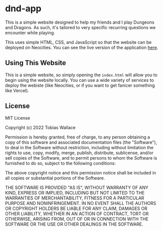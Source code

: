 # dnd-app
This is a simple website designed to help my friends and I play Dungeons and Dragons. As such, it's tailored
to very specific recurring questions we encounter while
playing.

This uses simple HTML, CSS, and JavaScript so that the 
website can be deployed on Neocities. You can see the live version of the application [here](link.com).

## Using This Website
This is a simple website, so simply opening the `index.html` will allow you to begin using the website locally. You can use a wide variety of services to deploy the webiste (like Neocities, or if you want to get fanicer something like Vercel).

## License
MIT License

Copyright (c) 2022 Tobias Wallace

Permission is hereby granted, free of charge, to any person obtaining a copy
of this software and associated documentation files (the "Software"), to deal
in the Software without restriction, including without limitation the rights
to use, copy, modify, merge, publish, distribute, sublicense, and/or sell
copies of the Software, and to permit persons to whom the Software is
furnished to do so, subject to the following conditions:

The above copyright notice and this permission notice shall be included in all
copies or substantial portions of the Software.

THE SOFTWARE IS PROVIDED "AS IS", WITHOUT WARRANTY OF ANY KIND, EXPRESS OR
IMPLIED, INCLUDING BUT NOT LIMITED TO THE WARRANTIES OF MERCHANTABILITY,
FITNESS FOR A PARTICULAR PURPOSE AND NONINFRINGEMENT. IN NO EVENT SHALL THE
AUTHORS OR COPYRIGHT HOLDERS BE LIABLE FOR ANY CLAIM, DAMAGES OR OTHER
LIABILITY, WHETHER IN AN ACTION OF CONTRACT, TORT OR OTHERWISE, ARISING FROM,
OUT OF OR IN CONNECTION WITH THE SOFTWARE OR THE USE OR OTHER DEALINGS IN THE
SOFTWARE.


